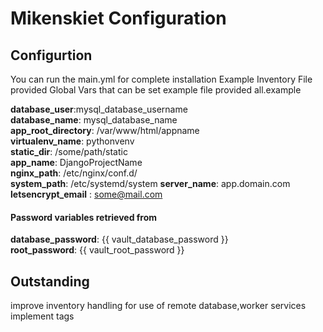 # Mikenskiet Configuration

## Configurtion



You can run the main.yml for complete installation
Example Inventory File provided 
Global Vars that can be set example file provided all.example 


**database_user**:mysql_database_username  
**database_name**: mysql_database_name  
**app_root_directory**: /var/www/html/appname  
**virtualenv_name**: pythonvenv  
**static_dir**:  /some/path/static  
**app_name**: DjangoProjectName  
**nginx_path**: /etc/nginx/conf.d/  
**system_path**: /etc/systemd/system
**server_name**: app.domain.com  
**letsencrypt_email** : some@mail.com

#### Password variables retrieved from 
**database_password**: {{ vault_database_password }}  
**root_password**: {{ vault_root_password }}  



## Outstanding
improve inventory handling for use of remote database,worker services 
implement tags
